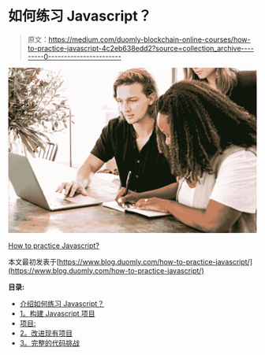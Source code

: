 # 如何练习 Javascript？

> 原文：<https://medium.com/duomly-blockchain-online-courses/how-to-practice-javascript-4c2eb638edd2?source=collection_archive---------0----------------------->

![](img/40f6cf7b21b917bb209e7646220fac82.png)

[How to practice Javascript?](https://www.blog.duomly.com/how-to-practice-javascript/)

本文最初发表于[https://www.blog.duomly.com/how-to-practice-javascript/](https://www.blog.duomly.com/how-to-practice-javascript/)

**目录:**

*   [介绍如何练习 Javascript？](https://www.blog.duomly.com/how-to-practice-javascript/#intro-on-how-to-practice-javascript)
*   [1。构建 Javascript 项目](https://www.blog.duomly.com/how-to-practice-javascript/#1-build-javascript-projects)
*   [项目:](https://www.blog.duomly.com/how-to-practice-javascript/#projects)
*   [2。改进现有项目](https://www.blog.duomly.com/how-to-practice-javascript/#2-improve-existing-projects)
*   [3。完整的代码挑战](https://www.blog.duomly.com/how-to-practice-javascript/#3-complete-code-challenges)